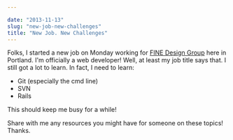 ```yaml
---

date: "2013-11-13"
slug: "new-job-new-challenges"
title: "New Job. New Challenges"
---
```


Folks, I started a new job on Monday working for [FINE Design Group](http://www.finedesigngroup.com) here in Portland. I'm officially a web developer! Well, at least my job title says that. I still got a lot to learn. In fact, I need to learn:

- Git (especially the cmd line)
- SVN
- Rails

This should keep me busy for a while!

Share with me any resources you might have for someone on these topics! Thanks.

